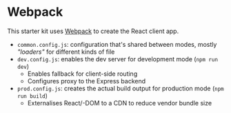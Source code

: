 # Webpack

This starter kit uses [Webpack] to create the React client app.

- `common.config.js`: configuration that's shared between modes, mostly _"loaders"_ for different kinds of file
- `dev.config.js`: enables the dev server for development mode (`npm run dev`)
  - Enables fallback for client-side routing
  - Configures proxy to the Express backend
- `prod.config.js`: creates the actual build output for production mode (`npm run build`)
  - Externalises React/-DOM to a CDN to reduce vendor bundle size


[Webpack]: https://webpack.js.org/
